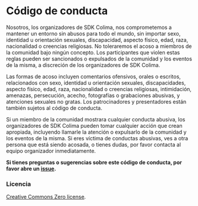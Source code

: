 # Código de conducta

Nosotros, los organizadores de SDK Colima, nos comprometemos a mantener un entorno
sin abusos para todo el mundo, sin importar sexo, identidad u orientación sexuales,
discapacidad, aspecto físico, edad, raza, nacionalidad o creencias religiosas.
No toleraremos el acoso a miembros de la comunidad bajo ningún concepto. Los
participantes que violen estas reglas pueden ser sancionados o expulsados de
la comunidad y los eventos de la misma, a discreción de los organizadores de
SDK Colima.

Las formas de acoso incluyen comentarios ofensivos, orales o escritos, relacionados
con sexo, identidad u orientación sexuales, discapacidades, aspecto físico, edad,
raza, nacionalidad o creencias religiosas, intimidación, amenazas, persecución,
acecho, fotografías o grabaciones abusivas, y atenciones sexuales no gratas.
Los patrocinadores y presentadores están también sujetos al código de conducta.

Si un miembro de la comunidad mostrara cualquier conducta abusiva, los organizadores
de SDK Colima pueden tomar cualquier acción que crean apropiada, incluyendo llamarle
la atención o expulsarlo de la comunidad y los eventos de la misma. Si eres víctima
de conductas abusivas, ves a otra persona que está siendo acosada, o tienes dudas,
por favor contacta al equipo organizador inmediatamente.


**Si tienes preguntas o sugerencias sobre este código de conducta,
por favor abre un [issue](https://github.com/sdkcolima/sdk.colima.io/issues).**

### Licencia

[Creative Commons Zero license](/LICENSE).
